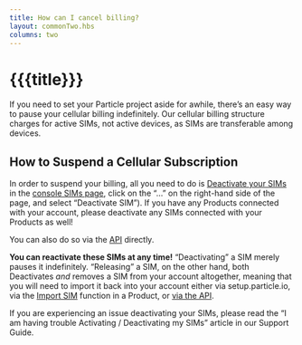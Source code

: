 ```yaml
---
title: How can I cancel billing?
layout: commonTwo.hbs
columns: two
---
```


# {{{title}}}
If you need to set your Particle project aside for awhile, there’s an easy way to pause your cellular billing indefinitely. Our cellular billing structure charges for active SIMs, not active devices, as SIMs are transferable among devices.   

## How to Suspend a Cellular Subscription

In order to suspend your billing, all you need to do is [Deactivate your SIMs](/getting-started/console/sim-management/#individual-sim-actions) in the [console SIMs page](https://console.particle.io/sims), click on the “…” on the right-hand side of the page, and select “Deactivate SIM”). If you have any Products connected with your account, please deactivate any SIMs connected with your Products as well!  
  
You can also do so via the [API](/reference/cloud-apis/api/#deactivate-sim) directly.  
  
**You can reactivate these SIMs at any time!** “Deactivating” a SIM merely pauses it indefinitely. “Releasing” a SIM, on the other hand, both Deactivates _and_ removes a SIM from your account altogether, meaning that you will need to import it back into your account either via setup.particle.io, via the [Import SIM](/getting-started/console/sim-management/#importing-sim-cards) function in a Product, or [via the API](/reference/cloud-apis/api/#activate-sim).  
  
If you are experiencing an issue deactivating your SIMs, please read the “I am having trouble Activating / Deactivating my SIMs” article in our Support Guide. 

​
